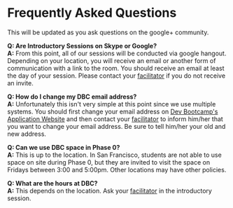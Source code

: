 # Frequently Asked Questions
This will be updated as you ask questions on the google+ community. 

**Q: Are Introductory Sessions on Skype or Google?**<br>
**A:** From this point, all of our sessions will be conducted via google hangout. Depending on your location, you will receive an email or another form of communication with a link to the room. You should receive an email at least the day of your session. Please contact your <a href="/contact_and_support_list.md" target="_blank">facilitator</a> if you do not receive an invite. 

**Q: How do I change my DBC email address?** <br>
**A:** Unfortunately this isn't very simple at this point since we use multiple systems. You should first change your email address on <a href="http://apply.devbootcamp.com/" target="_blank">Dev Bootcamp's Application Website</a> and then contact your <a href="/contact_and_support_list.md" target="_blank">facilitator</a> to inform him/her that you want to change your email address. Be sure to tell him/her your old and new address. 

**Q: Can we use DBC space in Phase 0?** <br>
**A:** This is up to the location. In San Francisco, students are not able to use space on site during Phase 0, but they are invited to visit the space on Fridays between 3:00 and 5:00pm. Other locations may have other policies. 

**Q: What are the hours at DBC?** <br>
**A:** This depends on the location. Ask your <a href="/contact_and_support_list.md" target="_blank">facilitator</a> in the introductory session.